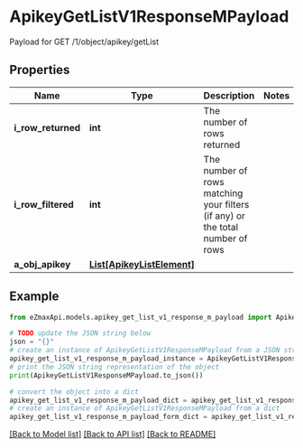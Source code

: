 # ApikeyGetListV1ResponseMPayload

Payload for GET /1/object/apikey/getList

## Properties

Name | Type | Description | Notes
------------ | ------------- | ------------- | -------------
**i_row_returned** | **int** | The number of rows returned | 
**i_row_filtered** | **int** | The number of rows matching your filters (if any) or the total number of rows | 
**a_obj_apikey** | [**List[ApikeyListElement]**](ApikeyListElement.md) |  | 

## Example

```python
from eZmaxApi.models.apikey_get_list_v1_response_m_payload import ApikeyGetListV1ResponseMPayload

# TODO update the JSON string below
json = "{}"
# create an instance of ApikeyGetListV1ResponseMPayload from a JSON string
apikey_get_list_v1_response_m_payload_instance = ApikeyGetListV1ResponseMPayload.from_json(json)
# print the JSON string representation of the object
print(ApikeyGetListV1ResponseMPayload.to_json())

# convert the object into a dict
apikey_get_list_v1_response_m_payload_dict = apikey_get_list_v1_response_m_payload_instance.to_dict()
# create an instance of ApikeyGetListV1ResponseMPayload from a dict
apikey_get_list_v1_response_m_payload_form_dict = apikey_get_list_v1_response_m_payload.from_dict(apikey_get_list_v1_response_m_payload_dict)
```
[[Back to Model list]](../README.md#documentation-for-models) [[Back to API list]](../README.md#documentation-for-api-endpoints) [[Back to README]](../README.md)


